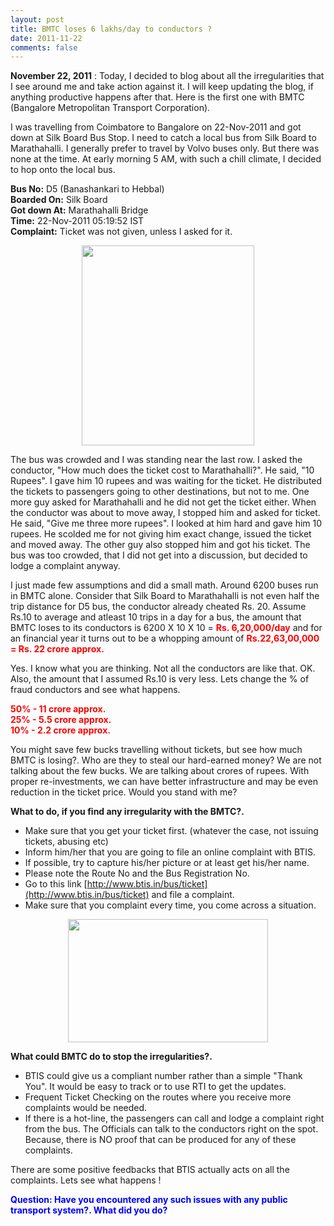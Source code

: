 ```yaml
---
layout: post
title: BMTC loses 6 lakhs/day to conductors ?
date: 2011-11-22
comments: false
---
```


**November 22, 2011** : Today, I decided to blog about all the irregularities that I see around me and take action against it. I will keep updating the blog, if anything productive happens after that. Here is the first one with BMTC (Bangalore Metropolitan Transport Corporation).  
  
I was travelling from Coimbatore to Bangalore on 22-Nov-2011 and got down at Silk Board Bus Stop. I need to catch a local bus from Silk Board to Marathahalli. I generally prefer to travel by Volvo buses only. But there was none at the time. At early morning 5 AM, with such a chill climate, I decided to hop onto the local bus.  
  
**Bus No:** D5 (Banashankari to Hebbal)  
**Boarded On:** Silk Board  
**Got down At:** Marathahalli Bridge  
**Time:** 22-Nov-2011 05:19:52 IST  
**Complaint:** Ticket was not given, unless I asked for it.  
  
<div class="separator" style="clear: both; text-align: center;">
<a href="http://1.bp.blogspot.com/-y2wIKuf62hw/TssA6W4Ll9I/AAAAAAAARRg/SMtC_p-yzfU/s1600/Bus-ticket-D5.jpg" imageanchor="1" style="margin-left: 1em; margin-right: 1em;"><img border="0" height="320" src="http://1.bp.blogspot.com/-y2wIKuf62hw/TssA6W4Ll9I/AAAAAAAARRg/SMtC_p-yzfU/s320/Bus-ticket-D5.jpg" width="276" /></a></div>
  
The bus was crowded and I was standing near the last row. I asked the conductor, "How much does the ticket cost to Marathahalli?". He said, "10 Rupees". I gave him 10 rupees and was waiting for the ticket. He distributed the tickets to passengers going to other destinations, but not to me. One more guy asked for Marathahalli and he did not get the ticket either. When the conductor was about to move away, I stopped him and asked for ticket. He said, "Give me three more rupees". I looked at him hard and gave him 10 rupees. He scolded me for not giving him exact change, issued the ticket and moved away. The other guy also stopped him and got his ticket. The bus was too crowded, that I did not get into a discussion, but decided to lodge a complaint anyway.  
  
I just made few assumptions and did a small math. Around 6200 buses run in BMTC alone. Consider that Silk Board to Marathahalli is not even half the trip distance for D5 bus, the conductor already cheated Rs. 20. Assume Rs.10 to average and atleast 10 trips in a day for a bus, the amount that BMTC loses to its conductors is 6200 X 10 X 10 = **<span class="Apple-style-span" style="color: red;">Rs. 6,20,000/day</span>** and for an financial year it turns out to be a whopping amount of **<span class="Apple-style-span" style="color: red;">Rs.22,63,00,000 = Rs. 22 crore approx.</span>**  
  
Yes. I know what you are thinking. Not all the conductors are like that. OK. Also, the amount that I assumed Rs.10 is very less. Lets change the % of fraud conductors and see what happens.  
  
<span class="Apple-style-span" style="color: red;">**50% - 11 crore approx.**</span>  
<span class="Apple-style-span" style="color: red;">**25% - 5.5 crore approx.**</span>  
<span class="Apple-style-span" style="color: red;">**10% - 2.2 crore approx.**</span>  
  
You might save few bucks travelling without tickets, but see how much BMTC is losing?. Who are they to steal our hard-earned money? We are not talking about the few bucks. We are talking about crores of rupees. With proper re-investments, we can have better infrastructure and may be even reduction in the ticket price. Would you stand with me?  
  
**What to do, if you find any irregularity with the BMTC?.**  

* Make sure that you get your ticket first. (whatever the case, not issuing tickets, abusing etc)  
* Inform him/her that you are going to file an online complaint with BTIS.  
* If possible, try to capture his/her picture or at least get his/her name.  
* Please note the Route No and the Bus Registration No.  
* Go to this link [http://www.btis.in/bus/ticket](http://www.btis.in/bus/ticket) and file a complaint.  
* Make sure that you complaint every time, you come across a situation.  
  
<div class="separator" style="clear: both; text-align: center;">
<a href="http://www.btis.in/bus/ticket" imageanchor="1" style="margin-left: 1em; margin-right: 1em;" target="_blank"><img border="0" height="197" src="http://2.bp.blogspot.com/-MCXgx_MML_8/TssPLy9oKCI/AAAAAAAARR0/3U0XBkbBP6Y/s320/BTIS+complaint+page.JPG" width="320" /></a></div>  


**What could BMTC do to stop the irregularities?.**  

* **<span class="Apple-style-span" style="font-weight: normal;">BTIS could give us a compliant number rather than a simple "Thank You". It would be easy to track or to use RTI to get the updates.</span>**  
* Frequent Ticket Checking on the routes where you receive more complaints would be needed.  
* If there is a hot-line, the passengers can call and lodge a complaint right from the bus. The Officials can talk to the conductors right on the spot. Because, there is NO proof that can be produced for any of these complaints.  
  

There are some positive feedbacks that BTIS actually acts on all the complaints. Lets see what happens !  
  
**<span class="Apple-style-span" style="color: blue;">Question: Have you encountered any such issues with any public transport system?. What did you do?</span>**

